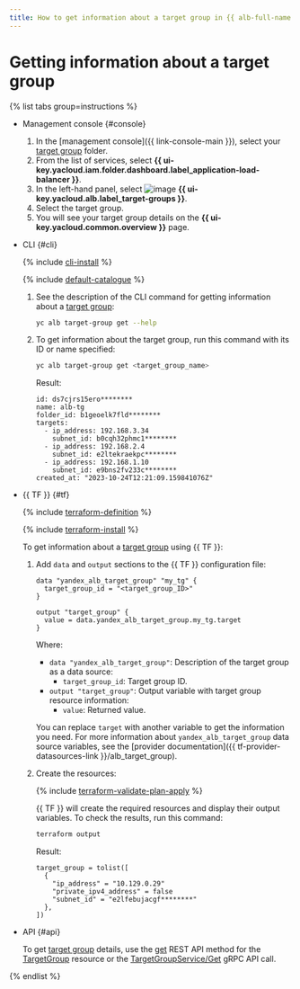 ```yaml
---
title: How to get information about a target group in {{ alb-full-name }}
---
```


# Getting information about a target group

{% list tabs group=instructions %}

- Management console {#console}

  1. In the [management console]({{ link-console-main }}), select your [target group](../concepts/target-group.md) folder.
  1. From the list of services, select **{{ ui-key.yacloud.iam.folder.dashboard.label_application-load-balancer }}**.
  1. In the left-hand panel, select ![image](../../_assets/console-icons/target.svg) **{{ ui-key.yacloud.alb.label_target-groups }}**.
  1. Select the target group.
  1. You will see your target group details on the **{{ ui-key.yacloud.common.overview }}** page.

- CLI {#cli}

  {% include [cli-install](../../_includes/cli-install.md) %}

  {% include [default-catalogue](../../_includes/default-catalogue.md) %}

  1. See the description of the CLI command for getting information about a [target group](../concepts/target-group.md):

      ```bash
      yc alb target-group get --help
      ```

  1. To get information about the target group, run this command with its ID or name specified:

      ```bash
      yc alb target-group get <target_group_name>
      ```

      Result:

      ```text
      id: ds7cjrs15ero********
      name: alb-tg
      folder_id: b1geoelk7fld********
      targets:
        - ip_address: 192.168.3.34
          subnet_id: b0cqh32phmc1********
        - ip_address: 192.168.2.4
          subnet_id: e2ltekraekpc********
        - ip_address: 192.168.1.10
          subnet_id: e9bns2fv233c********
      created_at: "2023-10-24T12:21:09.159841076Z"
      ```

- {{ TF }} {#tf}

  {% include [terraform-definition](../../_tutorials/_tutorials_includes/terraform-definition.md) %}

  {% include [terraform-install](../../_includes/terraform-install.md) %}

  To get information about a [target group](../concepts/target-group.md) using {{ TF }}:

  1. Add `data` and `output` sections to the {{ TF }} configuration file:

      ```hcl
      data "yandex_alb_target_group" "my_tg" {
        target_group_id = "<target_group_ID>"
      }

      output "target_group" {
        value = data.yandex_alb_target_group.my_tg.target
      }
      ```

      Where:

      * `data "yandex_alb_target_group"`: Description of the target group as a data source:
        * `target_group_id`: Target group ID.
      * `output "target_group"`: Output variable with target group resource information:
        * `value`: Returned value.

      You can replace `target` with another variable to get the information you need. For more information about `yandex_alb_target_group` data source variables, see the [provider documentation]({{ tf-provider-datasources-link }}/alb_target_group).

  1. Create the resources:

      {% include [terraform-validate-plan-apply](../../_tutorials/_tutorials_includes/terraform-validate-plan-apply.md) %}

      {{ TF }} will create the required resources and display their output variables. To check the results, run this command:

      ```bash
      terraform output
      ```

      Result:

      ```text
      target_group = tolist([
        {
          "ip_address" = "10.129.0.29"
          "private_ipv4_address" = false
          "subnet_id" = "e2lfebujacgf********"
        },
      ])
      ```

- API {#api}

  To get [target group](../concepts/target-group.md) details, use the [get](../api-ref/TargetGroup/get.md) REST API method for the [TargetGroup](../api-ref/TargetGroup/index.md) resource or the [TargetGroupService/Get](../api-ref/grpc/TargetGroup/get.md) gRPC API call.

{% endlist %}
